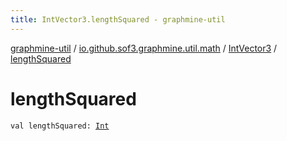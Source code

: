 ```yaml
---
title: IntVector3.lengthSquared - graphmine-util
---
```


[graphmine-util](../../index.html) / [io.github.sof3.graphmine.util.math](../index.html) / [IntVector3](index.html) / [lengthSquared](./length-squared.html)

# lengthSquared

`val lengthSquared: `[`Int`](https://kotlinlang.org/api/latest/jvm/stdlib/kotlin/-int/index.html)